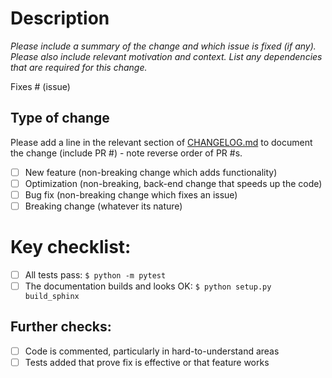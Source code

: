 # Description

*Please include a summary of the change and which issue is fixed (if any). Please also
include relevant motivation and context. List any dependencies that are required for
this change.*

Fixes # (issue)

## Type of change

Please add a line in the relevant section of
[CHANGELOG.md](https://github.com/pybamm-team/PyBaMM/blob/develop/CHANGELOG.md) to
document the change (include PR #) - note reverse order of PR #s.

- [ ] New feature (non-breaking change which adds functionality)
- [ ] Optimization (non-breaking, back-end change that speeds up the code)
- [ ] Bug fix (non-breaking change which fixes an issue)
- [ ] Breaking change (whatever its nature)

# Key checklist:

- [ ] All tests pass: `$ python -m pytest`
- [ ] The documentation builds and looks OK: `$ python setup.py build_sphinx`

## Further checks:

- [ ] Code is commented, particularly in hard-to-understand areas
- [ ] Tests added that prove fix is effective or that feature works